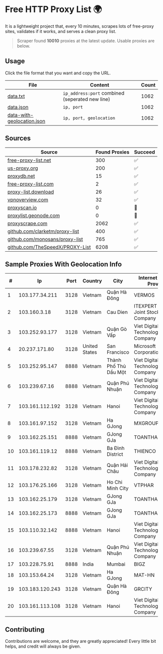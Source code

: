
# Free HTTP Proxy List 🌍

It is a lightweight project that, every 10 minutes, scrapes lots of free-proxy sites, validates if it works, and serves a clean proxy list.


> Scraper found **10010** proxies at the latest update. Usable proxies are below.

## Usage

Click the file format that you want and copy the URL.


|File|Content|Count|
|----|-------|-----|
|[data.txt](https://raw.githubusercontent.com/themiralay/Proxy-List-World/master/data.txt)|`ip_address:port` combined (seperated new line)|1062|
|[data.json](https://raw.githubusercontent.com/themiralay/Proxy-List-World/master/data.json)|`ip, port`|1062|
|[data-with-geolocation.json](https://raw.githubusercontent.com/themiralay/Proxy-List-World/master/data-with-geolocation.json)|`ip, port, geolocation`|1062|

## Sources

|Source|Found Proxies|Succeed|
|------|-------------|-------|
|[free-proxy-list.net](https://free-proxy-list.net)|300|✅|
|[us-proxy.org](https://www.us-proxy.org)|200|✅|
|[proxydb.net](http://proxydb.net)|15|✅|
|[free-proxy-list.com](https://free-proxy-list.com/?page=&port=&type%5B%5D=http&type%5B%5D=https&up_time=0&search=Search)|2|✅|
|[proxy-list.download](https://www.proxy-list.download/HTTP)|26|✅|
|[vpnoverview.com](https://vpnoverview.com/privacy/anonymous-browsing/free-proxy-servers)|32|✅|
|[proxyscan.io](https://www.proxyscan.io)|0|🚫|
|[proxylist.geonode.com](https://proxylist.geonode.com/api/proxy-list?limit=300&page=1&sort_by=lastChecked&sort_type=desc&protocols=http,https)|0|🚫|
|[proxyscrape.com](https://api.proxyscrape.com/v2/?request=displayproxies&protocol=http&timeout=10000&country=all&ssl=all&anonymity=all)|2062|✅|
|[github.com/clarketm/proxy-list](https://raw.githubusercontent.com/clarketm/proxy-list/master/proxy-list-raw.txt)|400|✅|
|[github.com/monosans/proxy-list](https://raw.githubusercontent.com/monosans/proxy-list/main/proxies/http.txt)|765|✅|
|[github.com/TheSpeedX/PROXY-List](https://raw.githubusercontent.com/TheSpeedX/PROXY-List/master/http.txt)|6208|✅|


## Sample Proxies With Geolocation Info

|#|Ip|Port|Country|City|Internet Service Provider|
|-|--|----|-------|----|-------------------------|
|1|103.177.34.211|3128|Vietnam|Quận Hà Đông|VERMOS|
|2|103.160.3.18|3128|Vietnam|Cau Dien|ITEXPERT Viet Nam Joint Stock Company|
|3|103.252.93.177|3128|Vietnam|Quận Gò Vấp|Viet Digital Technology Liability Company|
|4|20.237.171.80|3128|United States|San Francisco|Microsoft Corporation|
|5|103.252.95.147|8888|Vietnam|Thành Phố Thủ Dầu Một|Viet Digital Technology Liability Company|
|6|103.239.67.16|8888|Vietnam|Quận Phú Nhuận|Viet Digital Technology Liability Company|
|7|103.161.112.192|3128|Vietnam|Hanoi|Viet Digital Technology Liability Company|
|8|103.161.97.152|3128|Vietnam|Ha GJong|MXGROUP|
|9|103.162.25.151|8888|Vietnam|GJong GJa|TOANTHANGSTECH|
|10|103.161.119.12|8888|Vietnam|Ba Đình District|THIENCO|
|11|103.178.232.82|3128|Vietnam|Quận Hải Châu|Viet Digital Technology Liability Company|
|12|103.176.25.166|3128|Vietnam|Ho Chi Minh City|VTPHAR|
|13|103.162.25.179|3128|Vietnam|GJong GJa|TOANTHANGSTECH|
|14|103.162.25.173|8888|Vietnam|GJong GJa|TOANTHANGSTECH|
|15|103.110.32.142|8888|Vietnam|Hanoi|Viet Digital Technology Liability Company|
|16|103.239.67.55|3128|Vietnam|Quận Phú Nhuận|Viet Digital Technology Liability Company|
|17|103.228.75.91|8888|India|Mumbai|BIGZ|
|18|103.153.64.24|3128|Vietnam|Ha GJong|MAT-HN|
|19|103.183.120.243|3128|Vietnam|Quận Hà Đông|GRCITY|
|20|103.161.113.108|3128|Vietnam|Hanoi|Viet Digital Technology Liability Company|



## Contributing

Contributions are welcome, and they are greatly appreciated! Every
little bit helps, and credit will always be given.

